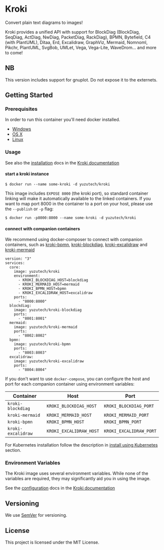 # Kroki

Convert plain text diagrams to images!

Kroki provides a unified API with support for BlockDiag (BlockDiag, SeqDiag, ActDiag, NwDiag, PacketDiag, RackDiag), BPMN, Bytefield, C4 (with PlantUML), Ditaa, Erd, Excalidraw, GraphViz, Mermaid, Nomnoml, Pikchr, PlantUML, SvgBob, UMLet, Vega, Vega-Lite, WaveDrom... and more to come!

## NB

This version includes support for gnuplot. Do not expose it to the externets.

## Getting Started

### Prerequisites

In order to run this container you'll need docker installed.

* [Windows](https://docs.docker.com/docker-for-windows/)
* [OS X](https://docs.docker.com/docker-for-mac/)
* [Linux](https://docs.docker.com/get-started/)

### Usage

See also the [installation](https://docs.kroki.io/kroki/setup/configuration/) docs in the [Kroki documentation](https://docs.kroki.io/)

#### start a kroki instance

    $ docker run --name some-kroki -d yuzutech/kroki

This image includes `EXPOSE 8000` (the kroki port), so standard container linking will make it automatically available to the linked containers. If you want to map port 8000 in the container to a port on your host, please use the `--publish` or `-p` flag:

    $ docker run -p8000:8000 --name some-kroki -d yuzutech/kroki

#### connect with companion containers

We recommend using docker-composer to connect with companion containers, such as 
[kroki-bpmn](https://hub.docker.com/r/yuzutech/kroki-bpmn), [kroki-blockdiag](https://hub.docker.com/r/yuzutech/kroki-blockdiag), [kroki-excalidraw](https://hub.docker.com/r/yuzutech/kroki-excalidraw) and [kroki-mermaid](https://hub.docker.com/r/yuzutech/kroki-mermaid)
```
version: "3"
services:
  core:
    image: yuzutech/kroki
    environment:
      - KROKI_BLOCKDIAG_HOST=blockdiag
      - KROKI_MERMAID_HOST=mermaid
      - KROKI_BPMN_HOST=bpmn
      - KROKI_EXCALIDRAW_HOST=excalidraw
    ports:
      - "8000:8000"
  blockdiag:
    image: yuzutech/kroki-blockdiag
    ports:
      - "8001:8001"
  mermaid:
    image: yuzutech/kroki-mermaid
    ports:
      - "8002:8002"
  bpmn:
    image: yuzutech/kroki-bpmn
    ports:
      - "8003:8003"
  excalidraw:
    image: yuzutech/kroki-excalidraw
    ports:
      - "8004:8004"
```

If you don't want to use `docker-compose`, you can configure the host and port for each companion container using environment variables:

| Container          | Host                    | Port                    |
|--------------------|-------------------------|-------------------------|
| `kroki-blockdiag`  | `KROKI_BLOCKDIAG_HOST`  | `KROKI_BLOCKDIAG_PORT`  |
| `kroki-mermaid`    | `KROKI_MERMAID_HOST`    | `KROKI_MERMAID_PORT`    |
| `kroki-bpmn`       | `KROKI_BPMN_HOST`       | `KROKI_BPMN_PORT`       |
| `kroki-excalidraw` | `KROKI_EXCALIDRAW_HOST` | `KROKI_EXCALIDRAW_PORT` |

For Kubernetes installation follow the description in [install using Kubernetes](https://docs.kroki.io/kroki/setup/install/#_using_kubernetes) section.

### Environment Variables

The Kroki image uses several environment variables. While none of the variables are required, they may significantly aid you in using the image.

See the [configuration](https://docs.kroki.io/kroki/setup/configuration/) docs in the [Kroki documentation](https://docs.kroki.io/)

## Versioning

We use [SemVer](https://semver.org/) for versioning.

## License

This project is licensed under the MIT License.
